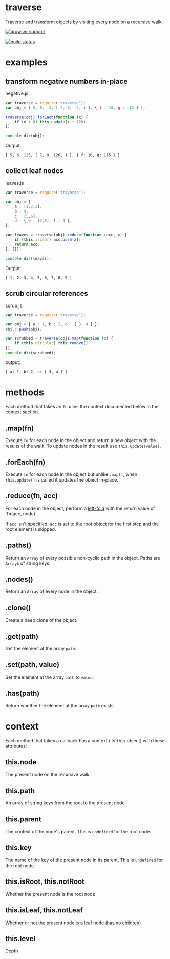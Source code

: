 # traverse

Traverse and transform objects by visiting every node on a recursive walk.

[![browser support](http://ci.testling.com/substack/js-traverse.png)](http://ci.testling.com/substack/js-traverse)

[![build status](https://secure.travis-ci.org/substack/js-traverse.png)](http://travis-ci.org/substack/js-traverse)

# examples

## transform negative numbers in-place

negative.js

````javascript
var traverse = require('traverse');
var obj = [ 5, 6, -3, [ 7, 8, -2, 1 ], { f : 10, g : -13 } ];

traverse(obj).forEach(function (x) {
    if (x < 0) this.update(x + 128);
});

console.dir(obj);
````

Output:

    [ 5, 6, 125, [ 7, 8, 126, 1 ], { f: 10, g: 115 } ]

## collect leaf nodes

leaves.js

````javascript
var traverse = require('traverse');

var obj = {
    a : [1,2,3],
    b : 4,
    c : [5,6],
    d : { e : [7,8], f : 9 },
};

var leaves = traverse(obj).reduce(function (acc, x) {
    if (this.isLeaf) acc.push(x);
    return acc;
}, []);

console.dir(leaves);
````

Output:

    [ 1, 2, 3, 4, 5, 6, 7, 8, 9 ]

## scrub circular references

scrub.js:

````javascript
var traverse = require('traverse');

var obj = { a : 1, b : 2, c : [ 3, 4 ] };
obj.c.push(obj);

var scrubbed = traverse(obj).map(function (x) {
    if (this.circular) this.remove()
});
console.dir(scrubbed);
````

output:

    { a: 1, b: 2, c: [ 3, 4 ] }

# methods

Each method that takes an `fn` uses the context documented below in the context
section.

## .map(fn)

Execute `fn` for each node in the object and return a new object with the
results of the walk. To update nodes in the result use `this.update(value)`.

## .forEach(fn)

Execute `fn` for each node in the object but unlike `.map()`, when
`this.update()` is called it updates the object in-place.

## .reduce(fn, acc)

For each node in the object, perform a
[left-fold](http://en.wikipedia.org/wiki/Fold_(higher-order_function))
with the return value of `fn(acc, node)`.

If `acc` isn't specified, `acc` is set to the root object for the first step
and the root element is skipped.

## .paths()

Return an `Array` of every possible non-cyclic path in the object.
Paths are `Array`s of string keys.

## .nodes()

Return an `Array` of every node in the object.

## .clone()

Create a deep clone of the object.

## .get(path)

Get the element at the array `path`.

## .set(path, value)

Set the element at the array `path` to `value`.

## .has(path)

Return whether the element at the array `path` exists.

# context

Each method that takes a callback has a context (its `this` object) with these
attributes:

## this.node

The present node on the recursive walk

## this.path

An array of string keys from the root to the present node

## this.parent

The context of the node's parent.
This is `undefined` for the root node.

## this.key

The name of the key of the present node in its parent.
This is `undefined` for the root node.

## this.isRoot, this.notRoot

Whether the present node is the root node

## this.isLeaf, this.notLeaf

Whether or not the present node is a leaf node (has no children)

## this.level

Depth